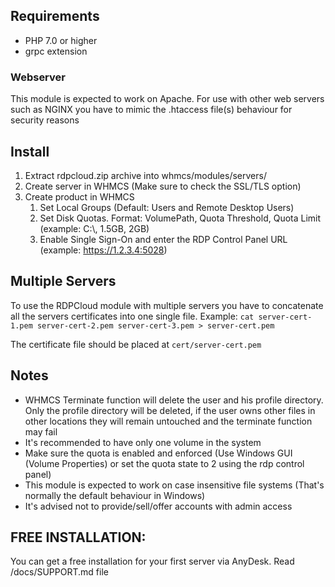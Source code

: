 ## Requirements
- PHP 7.0 or higher
- grpc extension

### Webserver
This module is expected to work on Apache.
For use with other web servers such as NGINX you have to mimic the .htaccess file(s) behaviour for security reasons

## Install
1. Extract rdpcloud.zip archive into whmcs/modules/servers/
2. Create server in WHMCS (Make sure to check the SSL/TLS option)
3. Create product in WHMCS
    1. Set Local Groups (Default: Users and Remote Desktop Users)
    2. Set Disk Quotas. Format: VolumePath, Quota Threshold, Quota Limit (example: C:\\, 1.5GB, 2GB)
    3. Enable Single Sign-On and enter the RDP Control Panel URL (example: https://1.2.3.4:5028)

## Multiple Servers
To use the RDPCloud module with multiple servers you have to concatenate all the servers certificates into one single file. Example: `cat server-cert-1.pem server-cert-2.pem server-cert-3.pem > server-cert.pem`

The certificate file should be placed at `cert/server-cert.pem`

## Notes
- WHMCS Terminate function will delete the user and his profile directory. Only the profile directory will be deleted, if the user owns other files in other locations they will remain untouched and the terminate function may fail
- It's recommended to have only one volume in the system
- Make sure the quota is enabled and enforced (Use Windows GUI (Volume Properties) or set the quota state to 2 using the rdp control panel)
- This module is expected to work on case insensitive file systems (That's normally the default behaviour in Windows)
- It's advised not to provide/sell/offer accounts with admin access

## FREE INSTALLATION:
You can get a free installation for your first server via AnyDesk. Read /docs/SUPPORT.md file
